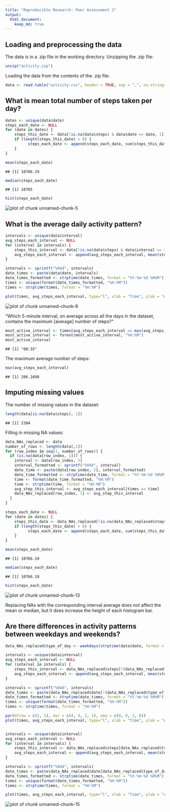 ```yaml
---
title: "Reproducible Research: Peer Assessment 1"
output: 
  html_document:
    keep_md: true
---
```



## Loading and preprocessing the data
The data is in a .zip file in the working directory.
Unzipping the .zip file:

```r
unzip("activity.zip")
```

Loading the data from the contents of the .zip file:

```r
data <- read.table("activity.csv", header = TRUE, sep = ",", na.strings = "NA", stringsAsFactors = FALSE)
```
## What is mean total number of steps taken per day?

```r
dates <- unique(data$date)
steps_each_date <- NULL
for (date in dates) {
    steps_this_date <- data[!is.na(data$steps) & data$date == date, 1]
    if (length(steps_this_date) > 0) {
          steps_each_date <- append(steps_each_date, sum(steps_this_date))
    }
}
```

```r
mean(steps_each_date)
```

```
## [1] 10766.19
```

```r
median(steps_each_date)
```

```
## [1] 10765
```

```r
hist(steps_each_date)
```

![plot of chunk unnamed-chunk-5](figure/unnamed-chunk-5-1.png) 

## What is the average daily activity pattern?

```r
intervals <- unique(data$interval)
avg_steps_each_interval <- NULL
for (interval in intervals) {
    steps_this_interval <- data[!is.na(data$steps) & data$interval == interval, 1]
    avg_steps_each_interval <- append(avg_steps_each_interval, mean(steps_this_interval))
}

intervals <- sprintf("%04d", intervals)
date_times <- paste(data$date, intervals)
date_times_formatted <- strptime(date_times, format = "%Y-%m-%d %H%M")
times <- unique(format(date_times_formatted, "%H:%M"))
times <- strptime(times, format = "%H:%M")

plot(times, avg_steps_each_interval, type="l", xlab = "Time", ylab = "Average Number of Steps")
```

![plot of chunk unnamed-chunk-6](figure/unnamed-chunk-6-1.png) 

"Which 5-minute interval, on average across all the days in the dataset, contains the maximum [average] number of steps?"

```r
most_active_interval <- times[avg_steps_each_interval == max(avg_steps_each_interval)]
most_active_interval <- format(most_active_interval, "%H:%M")
most_active_interval
```

```
## [1] "08:35"
```
The maximum average number of steps:

```r
max(avg_steps_each_interval)
```

```
## [1] 206.1698
```
## Imputing missing values
The number of missing values in the dataset:

```r
length(data[is.na(data$steps), 1])
```

```
## [1] 2304
```

Filling in missing NA values:

```r
data_NAs_replaced <- data
number_of_rows <- length(data[,1])
for (row_index in seq(1, number_of_rows)) {
  if (is.na(data[row_index, 1])) {
    interval <- data[row_index, 3]
    interval_formatted <- sprintf("%04d", interval)
    date_time <- paste(data[row_index, 2], interval_formatted)
    date_time_formatted <- strptime(date_time, format = "%Y-%m-%d %H%M")
    time <- format(date_time_formatted, "%H:%M")
    time <- strptime(time, format = "%H:%M")
    avg_step_this_interval <- avg_steps_each_interval[times == time]
    data_NAs_replaced[row_index, 1] <- avg_step_this_interval
  }
}
```


```r
steps_each_date <- NULL
for (date in dates) {
    steps_this_date <- data_NAs_replaced[!is.na(data_NAs_replaced$steps) & data_NAs_replaced$date == date, 1]
    if (length(steps_this_date) > 0) {
          steps_each_date <- append(steps_each_date, sum(steps_this_date))
    }
}
```

```r
mean(steps_each_date)
```

```
## [1] 10766.19
```

```r
median(steps_each_date)
```

```
## [1] 10766.19
```

```r
hist(steps_each_date)
```

![plot of chunk unnamed-chunk-13](figure/unnamed-chunk-13-1.png) 

Replacing NAs with the corresponding interval average does not affect the mean or median, but it does increase the height of each histogram bar.

## Are there differences in activity patterns between weekdays and weekends?


```r
data_NAs_replaced$type_of_day <- weekdays(strptime(data$date, format = "%Y-%m-%d"))
```


```r
intervals <- unique(data$interval)
avg_steps_each_interval <- NULL
for (interval in intervals) {
    steps_this_interval <- data_NAs_replaced$steps[!(data_NAs_replaced$type_of_day %in% c("Saturday", "Sunday")) & data$interval == interval]
    avg_steps_each_interval <- append(avg_steps_each_interval, mean(steps_this_interval))
}

intervals <- sprintf("%04d", intervals)
date_times <- paste(data_NAs_replaced$date[!(data_NAs_replaced$type_of_day %in% c("Saturday", "Sunday"))], intervals)
date_times_formatted <- strptime(date_times, format = "%Y-%m-%d %H%M")
times <- unique(format(date_times_formatted, "%H:%M"))
times <- strptime(times, format = "%H:%M")

par(mfrow = c(2, 1), mar = c(4, 4, 2, 1), oma = c(0, 0, 2, 0))
plot(times, avg_steps_each_interval, type="l", xlab = "Time", ylab = "Average Number of Steps", main = "Weekdays")


intervals <- unique(data$interval)
avg_steps_each_interval <- NULL
for (interval in intervals) {
    steps_this_interval <- data_NAs_replaced$steps[data_NAs_replaced$type_of_day %in% c("Saturday", "Sunday") & data$interval == interval]
    avg_steps_each_interval <- append(avg_steps_each_interval, mean(steps_this_interval))
}

intervals <- sprintf("%04d", intervals)
date_times <- paste(data_NAs_replaced$date[data_NAs_replaced$type_of_day %in% c("Saturday", "Sunday")], intervals)
date_times_formatted <- strptime(date_times, format = "%Y-%m-%d %H%M")
times <- unique(format(date_times_formatted, "%H:%M"))
times <- strptime(times, format = "%H:%M")

plot(times, avg_steps_each_interval, type="l", xlab = "Time", ylab = "Average Number of Steps", main = "Weekends")
```

![plot of chunk unnamed-chunk-15](figure/unnamed-chunk-15-1.png) 
